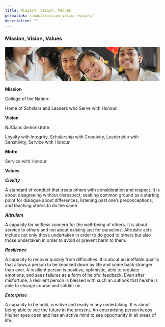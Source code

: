 ```yaml
---
title: Mission, Vision, Values
permalink: /about/mission-vision-values/
description: ""
---
```

### Mission, Vision, Values

![](/images/mvv1.png)

**Mission**

College of the Nation:

Home of Scholars and Leaders who Serve with Honour.

**Vision**

NJCians demonstrate:

Loyalty with Integrity, Scholarship with Creativity, Leadership with Sensitivity, Service with Honour.

**Motto**

Service with Honour

**Values**

_**Civility**_

A standard of conduct that treats others with consideration and respect. It is about disagreeing without disrespect, seeking common ground as a starting point for dialogue about differences, listening past one’s preconceptions, and teaching others to do the same.

_**Altruism**_

A capacity for selfless concern for the well-being of others. It is about service to others and not about existing just for ourselves. Altruistic acts include not only those undertaken in order to do good to others but also those undertaken in order to avoid or prevent harm to them.

_**Resilience**_

A capacity to recover quickly from difficulties. It is about an ineffable quality that allows a person to be knocked down by life and come back stronger than ever. A resilient person is positive, optimistic, able to regulate emotions, and sees failures as a form of helpful feedback. Even after misfortune, a resilient person is blessed with such an outlook that he/she is able to change course and soldier on.

_**Enterprise**_

A capacity to be bold, creative and ready in any undertaking. It is about being able to see the future in the present. An enterprising person keeps his/her eyes open and has an active mind to see opportunity in all areas of life.
